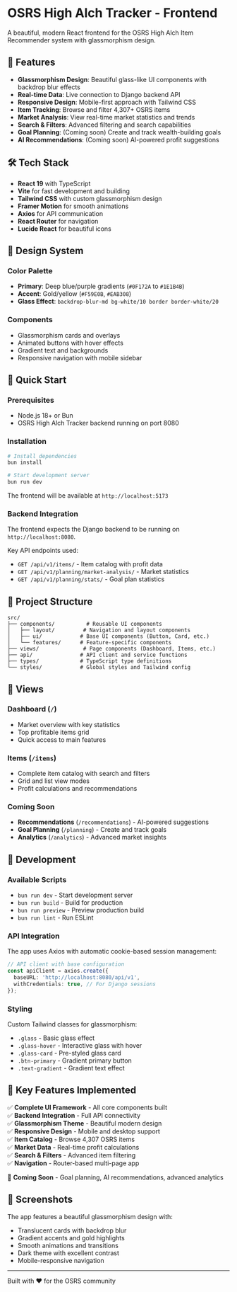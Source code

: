 # OSRS High Alch Tracker - Frontend

A beautiful, modern React frontend for the OSRS High Alch Item Recommender system with glassmorphism design.

## 🚀 Features

- **Glassmorphism Design**: Beautiful glass-like UI components with backdrop blur effects
- **Real-time Data**: Live connection to Django backend API
- **Responsive Design**: Mobile-first approach with Tailwind CSS
- **Item Tracking**: Browse and filter 4,307+ OSRS items
- **Market Analysis**: View real-time market statistics and trends
- **Search & Filters**: Advanced filtering and search capabilities
- **Goal Planning**: (Coming soon) Create and track wealth-building goals
- **AI Recommendations**: (Coming soon) AI-powered profit suggestions

## 🛠️ Tech Stack

- **React 19** with TypeScript
- **Vite** for fast development and building
- **Tailwind CSS** with custom glassmorphism design
- **Framer Motion** for smooth animations
- **Axios** for API communication
- **React Router** for navigation
- **Lucide React** for beautiful icons

## 🎨 Design System

### Color Palette
- **Primary**: Deep blue/purple gradients (`#0F172A` to `#1E1B4B`)
- **Accent**: Gold/yellow (`#F59E0B`, `#EAB308`)
- **Glass Effect**: `backdrop-blur-md bg-white/10 border border-white/20`

### Components
- Glassmorphism cards and overlays
- Animated buttons with hover effects
- Gradient text and backgrounds
- Responsive navigation with mobile sidebar

## 🚀 Quick Start

### Prerequisites
- Node.js 18+ or Bun
- OSRS High Alch Tracker backend running on port 8080

### Installation

```bash
# Install dependencies
bun install

# Start development server
bun run dev
```

The frontend will be available at `http://localhost:5173`

### Backend Integration

The frontend expects the Django backend to be running on `http://localhost:8080`. 

Key API endpoints used:
- `GET /api/v1/items/` - Item catalog with profit data
- `GET /api/v1/planning/market-analysis/` - Market statistics
- `GET /api/v1/planning/stats/` - Goal plan statistics

## 📁 Project Structure

```
src/
├── components/          # Reusable UI components
│   ├── layout/         # Navigation and layout components
│   ├── ui/            # Base UI components (Button, Card, etc.)
│   └── features/      # Feature-specific components
├── views/              # Page components (Dashboard, Items, etc.)
├── api/               # API client and service functions
├── types/             # TypeScript type definitions
└── styles/            # Global styles and Tailwind config
```

## 🎯 Views

### Dashboard (`/`)
- Market overview with key statistics
- Top profitable items grid
- Quick access to main features

### Items (`/items`)
- Complete item catalog with search and filters
- Grid and list view modes
- Profit calculations and recommendations

### Coming Soon
- **Recommendations** (`/recommendations`) - AI-powered suggestions
- **Goal Planning** (`/planning`) - Create and track goals
- **Analytics** (`/analytics`) - Advanced market insights

## 🔧 Development

### Available Scripts
- `bun run dev` - Start development server
- `bun run build` - Build for production  
- `bun run preview` - Preview production build
- `bun run lint` - Run ESLint

### API Integration

The app uses Axios with automatic cookie-based session management:

```typescript
// API client with base configuration
const apiClient = axios.create({
  baseURL: 'http://localhost:8080/api/v1',
  withCredentials: true, // For Django sessions
});
```

### Styling

Custom Tailwind classes for glassmorphism:
- `.glass` - Basic glass effect
- `.glass-hover` - Interactive glass with hover
- `.glass-card` - Pre-styled glass card
- `.btn-primary` - Gradient primary button
- `.text-gradient` - Gradient text effect

## 🌟 Key Features Implemented

✅ **Complete UI Framework** - All core components built  
✅ **Backend Integration** - Full API connectivity  
✅ **Glassmorphism Theme** - Beautiful modern design  
✅ **Responsive Design** - Mobile and desktop support  
✅ **Item Catalog** - Browse 4,307 OSRS items  
✅ **Market Data** - Real-time profit calculations  
✅ **Search & Filters** - Advanced item filtering  
✅ **Navigation** - Router-based multi-page app  

🚧 **Coming Soon** - Goal planning, AI recommendations, advanced analytics

## 📱 Screenshots

The app features a beautiful glassmorphism design with:
- Translucent cards with backdrop blur
- Gradient accents and gold highlights  
- Smooth animations and transitions
- Dark theme with excellent contrast
- Mobile-responsive navigation

---

Built with ❤️ for the OSRS community